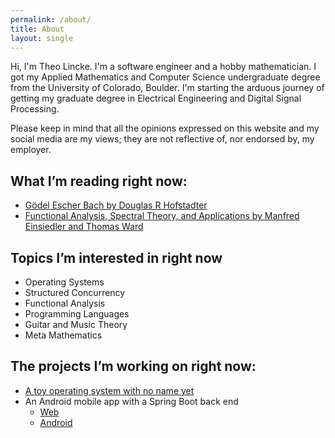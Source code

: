 ```yaml
---
permalink: /about/
title: About
layout: single 
---
```


Hi, I'm Theo Lincke. I'm a software engineer and a hobby mathematician. I got my Applied Mathematics and Computer Science undergraduate degree from the University of Colorado, Boulder. I'm starting the arduous journey of getting my graduate degree in Electrical Engineering and Digital Signal Processing. 

Please keep in mind that all the opinions expressed on this website and my social media are my views; they are not reflective of, nor endorsed by, my employer.

## What I’m reading right now:
- [Gödel Escher Bach by Douglas R Hofstadter](https://www.amazon.com/G%C3%B6del-Escher-Bach-Eternal-Golden/dp/0465026567)
- [Functional Analysis, Spectral Theory, and Applications by Manfred Einsiedler and Thomas Ward](https://link.springer.com/book/10.1007/978-3-319-58540-6)

## Topics I’m interested in right now
- Operating Systems
- Structured Concurrency
- Functional Analysis 
- Programming Languages
- Guitar and Music Theory
- Meta Mathematics

## The projects I’m working on right now:
- [A toy operating system with no name yet](https://github.com/lincketheo/unnamed-os)
- An Android mobile app with a Spring Boot back end
  - [Web](https://github.com/lincketheo/communeo-web)
  - [Android](https://github.com/lincketheo/events_app)


